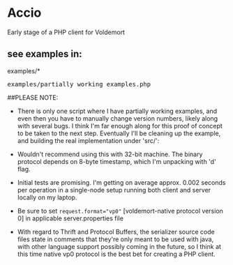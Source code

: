 # Accio

Early stage of a PHP client for Voldemort

## see examples in:

examples/*

<pre>
examples/partially_working_examples.php
</pre>

##PLEASE NOTE:

* There is only one script where I have partially working examples, and even then you have to manually change version numbers, likely along with several bugs.  I think I'm far enough along for this proof of concept to be taken to the next step.  Eventually I'll be cleaning up the example, and building the real implementation under 'src/':

* Wouldn't recommend using this with 32-bit machine.  The binary protocol depends on 8-byte timestamp, which I'm unpacking with 'd' flag.

* Initial tests are promising.  I'm getting on average approx. 0.002 seconds per operation in a single-node setup running both client and server locally on my laptop.

* Be sure to set ```request.format="vp0"``` [voldemort-native protocol version 0] in applicable server.properties file

* With regard to Thrift and Protocol Buffers, the serializer source code files state in comments that they're only meant to be used with java, with other language support possibly coming in the future, so I think at this time native vp0 protocol is the best bet for creating a PHP client.
